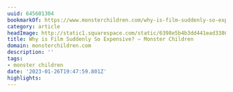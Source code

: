```yaml
---
uuid: 645601304
bookmarkOf: https://www.monsterchildren.com/why-is-film-suddenly-so-expensive/
category: article
headImage: http://static1.squarespace.com/static/6398e5b4b3dd441ead33860a/6398e815f2eabd0b458bc856/63c5e93626f2c50c39f6ce1f/1676398504857/film-thumn-2-monster-chidlren.jpg?format=1500w
title: Why is Film Suddenly So Expensive? — Monster Children
domain: monsterchildren.com
description: ''
tags:
- monster children
date: '2023-01-26T19:47:59.801Z'
highlights:
---
```




